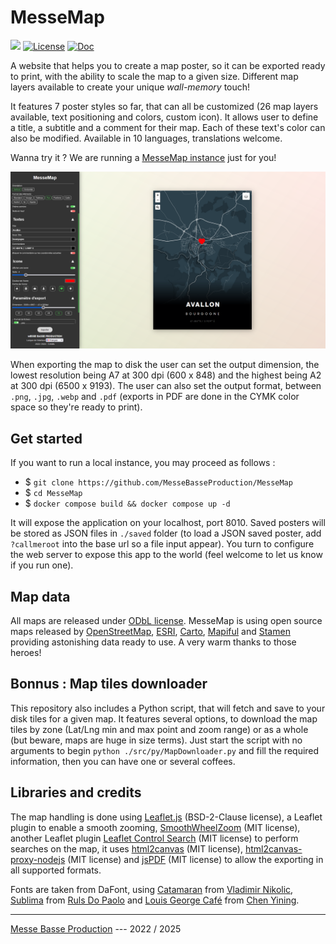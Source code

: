 # MesseMap

![](https://badgen.net/badge/version/1.1.1/blue)
[![License](https://img.shields.io/github/license/MesseBasseProduction/MesseMap.svg)](https://github.com/MesseBasseProduction/MesseMap/blob/main/LICENSE)
[![Doc](https://badgen.net/badge/documentation/written/green)](https://messebasseproduction.github.io/MesseMap/doc/index.html)

A website that helps you to create a map poster, so it can be exported ready to print, with the ability to scale the map to a given size. Different map layers available to create your unique *wall-memory* touch!

It features 7 poster styles so far, that can all be customized (26 map layers available, text positioning and colors, custom icon). It allows user to define a title, a subtitle and a comment for their map. Each of these text's color can also be modified. Available in 10 languages, translations welcome.

Wanna try it ? We are running a [MesseMap instance](https://messemap.org) just for you! 

[![Interface Screenshot](/assets/img/demo/demo.png)](https://messemap.org)

When exporting the map to disk the user can set the output dimension, the lowest resolution being A7 at 300 dpi (600 x 848) and the highest being A2 at 300 dpi (6500 x 9193). The user can also set the output format, between `.png`, `.jpg`, `.webp` and `.pdf` (exports in PDF are done in the CYMK color space so they're ready to print). 

## Get started

If you want to run a local instance, you may proceed as follows :

- $ `git clone https://github.com/MesseBasseProduction/MesseMap`
- $ `cd MesseMap`
- $ `docker compose build && docker compose up -d`

It will expose the application on your localhost, port 8010. Saved posters will be stored as JSON files in `./saved` folder (to load a JSON saved poster, add `?callmeroot` into the base url so a file input appear). You turn to configure the web server to expose this app to the world (feel welcome to let us know if you run one).

## Map data

All maps are released under [ODbL license](https://opendatacommons.org/licenses/odbl/). MesseMap is using open source maps released by [OpenStreetMap](https://www.openstreetmap.fr/), [ESRI](https://www.esri.com/), [Carto](https://carto.com/basemaps/), [Mapiful](https://www.mapiful.com/) and [Stamen](http://maps.stamen.com) providing astonishing data ready to use. A very warm thanks to those heroes!

## Bonnus : Map tiles downloader

This repository also includes a Python script, that will fetch and save to your disk tiles for a given map. It features several options, to download the map tiles by zone (Lat/Lng min and max point and zoom range) or as a whole (but beware, maps are huge in size terms). Just start the script with no arguments to begin `python ./src/py/MapDownloader.py` and fill the required information, then you can have one or several coffees.

## Libraries and credits

The map handling is done using [Leaflet.js](https://leafletjs.com/) (BSD-2-Clause license), a Leaflet plugin to enable a smooth zooming, [SmoothWheelZoom](https://github.com/mutsuyuki/Leaflet.SmoothWheelZoom) (MIT license), another Leaflet plugin [Leaflet Control Search](https://github.com/stefanocudini/leaflet-search) (MIT license) to perform searches on the map, it uses [html2canvas](https://html2canvas.hertzen.com/) (MIT license), [html2canvas-proxy-nodejs](https://github.com/niklasvh/html2canvas-proxy-nodejs) (MIT license) and [jsPDF](https://github.com/parallax/jsPDF) (MIT license) to allow the exporting in all supported formats.

Fonts are taken from DaFont, using [Catamaran](https://www.dafont.com/catamaran.font) from [Vladimir Nikolic](https://www.dafont.com/vladimir-nikolic.d6875), [Sublima](https://www.dafont.com/sublima.font) from [Ruls Do Paolo](https://www.dafont.com/profile.php?user=1305933) and [Louis George Café](https://www.dafont.com/louis-george-cafe.font) from [Chen Yining](https://www.dafont.com/chen-yining.d6681).

---

[Messe Basse Production](https://github.com/MesseBasseProduction) --- 2022 / 2025
